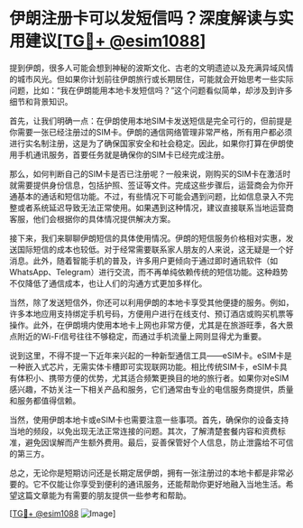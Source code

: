 # 伊朗注册卡可以发短信吗？深度解读与实用建议[[TG💪+ @esim1088](https://t.me/s/esim1088)]

提到伊朗，很多人可能会想到神秘的波斯文化、古老的文明遗迹以及充满异域风情的城市风光。但如果你计划前往伊朗旅行或长期居住，可能就会开始思考一些实际问题，比如：“我在伊朗能用本地卡发短信吗？”这个问题看似简单，却涉及到许多细节和背景知识。

首先，让我们明确一点：在伊朗使用本地SIM卡发送短信是完全可行的，但前提是你需要一张已经注册过的SIM卡。伊朗的通信网络管理非常严格，所有用户都必须进行实名制注册，这是为了确保国家安全和社会稳定。因此，如果你打算在伊朗使用手机通讯服务，首要任务就是确保你的SIM卡已经完成注册。

那么，如何判断自己的SIM卡是否已注册呢？一般来说，刚购买的SIM卡在激活时就需要提供身份信息，包括护照、签证等文件。完成这些步骤后，运营商会为你开通基本的通话和短信功能。不过，有些情况下可能会遇到问题，比如信息录入不完整或者系统延迟导致无法正常使用。如果遇到这种情况，建议直接联系当地运营商客服，他们会根据你的具体情况提供解决方案。

接下来，我们来聊聊伊朗短信的具体使用情况。伊朗的短信服务价格相对实惠，发送国际短信的成本也较低。对于经常需要联系家人朋友的人来说，这无疑是一个好消息。此外，随着智能手机的普及，许多用户更倾向于通过即时通讯软件（如WhatsApp、Telegram）进行交流，而不再单纯依赖传统的短信功能。这种趋势不仅降低了通信成本，也让人们的沟通方式更加多样化。

当然，除了发送短信外，你还可以利用伊朗的本地卡享受其他便捷的服务。例如，许多本地应用支持绑定手机号码，方便用户进行在线支付、预订酒店或购买机票等操作。此外，在伊朗境内使用本地卡上网也非常方便，尤其是在旅游旺季，各大景点附近的Wi-Fi信号往往不够稳定，而通过手机流量上网则显得尤为重要。

说到这里，不得不提一下近年来兴起的一种新型通信工具——eSIM卡。eSIM卡是一种嵌入式芯片，无需实体卡槽即可实现联网功能。相比传统SIM卡，eSIM卡具有体积小、携带方便的优势，尤其适合频繁更换目的地的旅行者。如果你对eSIM感兴趣，不妨关注一下相关产品和服务，它们通常由专业的电信服务商提供，质量和服务都值得信赖。

当然，使用伊朗本地卡或eSIM卡也需要注意一些事项。首先，确保你的设备支持当地的频段，以免出现无法正常连接的问题。其次，了解清楚套餐内容和资费标准，避免因误解而产生额外费用。最后，妥善保管好个人信息，防止泄露给不可信的第三方。

总之，无论你是短期访问还是长期定居伊朗，拥有一张注册过的本地卡都是非常必要的。它不仅能让你享受到便利的通讯服务，还能帮助你更好地融入当地生活。希望这篇文章能为有需要的朋友提供一些参考和帮助。

[[TG💪+ @esim1088](https://t.me/s/esim1088) ![Image](https://i.postimg.cc/4NQfJmqS/Snipaste-2025-05-13-00-14-12.png)]